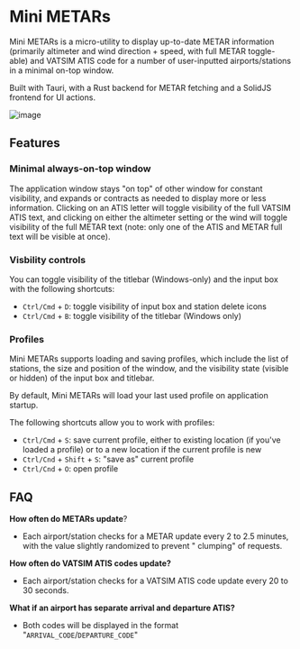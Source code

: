 # Mini METARs

Mini METARs is a micro-utility to display up-to-date METAR information (primarily altimeter and wind direction + speed,
with full METAR toggle-able) and VATSIM ATIS code for a number of user-inputted airports/stations in a minimal on-top
window.

Built with Tauri, with a Rust backend for METAR fetching and a SolidJS frontend for UI actions.

![image](https://github.com/user-attachments/assets/989b103b-64f5-4d43-89ef-c9c60962ddd0)

## Features

### Minimal always-on-top window

The application window stays "on top" of other window for constant visibility, and expands or contracts as needed to
display more or less information.
Clicking on an ATIS letter will toggle visibility of the full VATSIM ATIS text, and clicking on either the altimeter
setting or the wind
will toggle visibility of the full METAR text (note: only one of the ATIS and METAR full text will be visible at once).

### Visbility controls

You can toggle visibility of the titlebar (Windows-only) and the input box with the following shortcuts:

* `Ctrl/Cmd` + `D`: toggle visibility of input box and station delete icons
* `Ctrl/Cmd` + `B`: toggle visibility of the titlebar (Windows only)

### Profiles

Mini METARs supports loading and saving profiles, which include the list of stations, the size and position of the
window, and the visibility state (visible or hidden) of the input box and titlebar.

By default, Mini METARs will load your last used profile on application startup.

The following shortcuts allow you to work with profiles:

* `Ctrl/Cmd` + `S`: save current profile, either to existing location (if you've loaded a profile) or to a new location
  if the current profile is new
* `Ctrl/Cnd` + `Shift` + `S`: "save as" current profile
* `Ctrl/Cnd` + `O`: open profile

## FAQ

**How often do METARs update**?

* Each airport/station checks for a METAR update every 2 to 2.5 minutes, with the value slightly randomized to prevent "
  clumping" of requests.

**How often do VATSIM ATIS codes update?**

* Each airport/station checks for a VATSIM ATIS code update every 20 to 30 seconds.

**What if an airport has separate arrival and departure ATIS?**

* Both codes will be displayed in the format "`ARRIVAL_CODE`/`DEPARTURE_CODE`"
